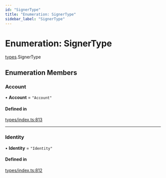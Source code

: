 ```yaml
---
id: "SignerType"
title: "Enumeration: SignerType"
sidebar_label: "SignerType"
---
```


# Enumeration: SignerType

[types](../../../modules/Types/Types.md).SignerType

## Enumeration Members

### Account

• **Account** = ``"Account"``

#### Defined in

[types/index.ts:813](https://github.com/PolymeshAssociation/polymesh-sdk/blob/15be87e8/src/types/index.ts#L813)

___

### Identity

• **Identity** = ``"Identity"``

#### Defined in

[types/index.ts:812](https://github.com/PolymeshAssociation/polymesh-sdk/blob/15be87e8/src/types/index.ts#L812)
